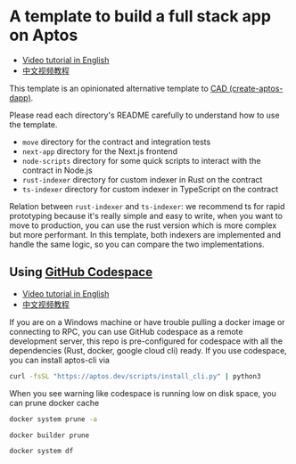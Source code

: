 # A template to build a full stack app on Aptos

- [Video tutorial in English](https://www.youtube.com/watch?v=-UkbHdeSImc)
- [中文视频教程](https://www.youtube.com/watch?v=uAfK1Lpr33M)

This template is an opinionated alternative template to [CAD (create-aptos-dapp)](https://aptos.dev/en/build/create-aptos-dapp).

Please read each directory's README carefully to understand how to use the template.

- `move` directory for the contract and integration tests
- `next-app` directory for the Next.js frontend
- `node-scripts` directory for some quick scripts to interact with the contract in Node.js
- `rust-indexer` directory for custom indexer in Rust on the contract
- `ts-indexer` directory for custom indexer in TypeScript on the contract

Relation between `rust-indexer` and `ts-indexer`: we recommend ts for rapid prototyping because it's really simple and easy to write, when you want to move to production, you can use the rust version which is more complex but more performant. In this template, both indexers are implemented and handle the same logic, so you can compare the two implementations.

## Using [GitHub Codespace](https://github.com/features/codespaces)

- [Video tutorial in English](https://www.youtube.com/watch?v=RJnlSwyNI8Q)
- [中文视频教程](https://www.youtube.com/watch?v=kAM0zH6N6pc)

If you are on a Windows machine or have trouble pulling a docker image or connecting to RPC, you can use GitHub codespace as a remote development server, this repo is pre-configured for codespace with all the dependencies (Rust, docker, google cloud cli) ready. If you use codespace, you can install aptos-cli via

```sh
curl -fsSL "https://aptos.dev/scripts/install_cli.py" | python3
```

When you see warning like codespace is running low on disk space, you can prune docker cache

```sh
docker system prune -a

docker builder prune

docker system df
```
